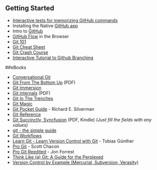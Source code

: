 ## Getting Started

- [Interactive tests for memorizing GitHub commands](https://www.shortcutfoo.com/app/tutorial/git)
- Installing the Native [GitHub app](https://help.github.com/articles/set-up-git)
- Intro to [GitHub](http://git-scm.com/book/en/Getting-Started-Git-Basics)
- [GitHub Flow](https://github.com/blog/1557-github-flow-in-the-browser) in the Browser
- [Git 101](http://cgordini.blogspot.ca/2013/05/git-101.html)
- [Git Cheat Sheet](http://www.cheat-sheets.org/saved-copy/git-cheat-sheet.svg)
- [Git Crash Course](http://www.tangowithdjango.com/book/chapters/git.html#git-crash-course)
- [Interactive Tutorial to Github Branching](http://pcottle.github.io/learnGitBranching/)

##eBooks

- [Conversational Git](http://blog.anvard.org/conversational-git/)
- [Git From The Bottom Up](http://ftp.newartisans.com/pub/git.from.bottom.up.pdf) (PDF)
- [Git Immersion](http://gitimmersion.com)
- [Git internals](https://github.com/pluralsight/git-internals-pdf/raw/master/drafts/peepcode-git.pdf) (PDF)
- [Git In The Trenches](http://cbx33.github.io/gitt/index.html)
- [Git Magic](http://www-cs-students.stanford.edu/~blynn/gitmagic/)
- [Git Pocket Guide](http://chimera.labs.oreilly.com/books/1230000000561/index.html) - Richard E. Silverman
- [Git Reference](http://www.gitref.org)
- [Git Succinctly, Syncfusion](http://www.syncfusion.com/resources/techportal/ebooks/git) (PDF, Kindle) *(Just fill the fields with any values)*
- [git - the simple guide](http://rogerdudler.github.io/git-guide/)
- [Git Workflows](http://documentup.com/skwp/git-workflows-book)
- [Learn Git - Learn Version Control with Git](http://www.git-tower.com/learn/ebook/command-line/introduction#start) - Tobias Günther
- [Pro Git](http://git-scm.com/book) - Scott Chacon
- [Pro Git Reedited](https://leanpub.com/progitreedited) - Jon Forrest
- [Think Like (a) Git: A Guide for the Perplexed](http://think-like-a-git.net)
- [Version Control by Example (Mercurial, Subversion, Verasity)](http://www.ericsink.com/vcbe/)